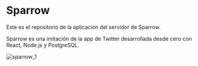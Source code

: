 # Sparrow

Este es el repositorio de la aplicación del servidor de Sparrow.

Sparrow es una imitación de la app de Twitter desarrollada desde cero con React, Node.js y PostgreSQL.

![sparrow_1](https://user-images.githubusercontent.com/28006144/177151571-804459a2-032b-4ff6-9b4a-9eec8c39ba07.png)